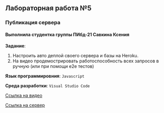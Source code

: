## Лабораторная работа №5
### Публикация сервера
#### Выполнила студентка группы ПИбд-21 __Савкина Ксения__

__Задание__: 

1. Настроить авто деплой своего сервера и базы на Heroku.
2. На видео продемострировать работоспособность всех запросов в ручную (или при помощи e2e тестов)

__Язык программировния__: `Javascript` 

__Среда разработки__: `Visual Studio Code` 

[Ссылка на видео](https://youtu.be/QsgiMhTHQ34 "Демонстрация лабораторной")

[Ссылка на сервер](https://thawing-peak-77862.herokuapp.com/ "Сервер")